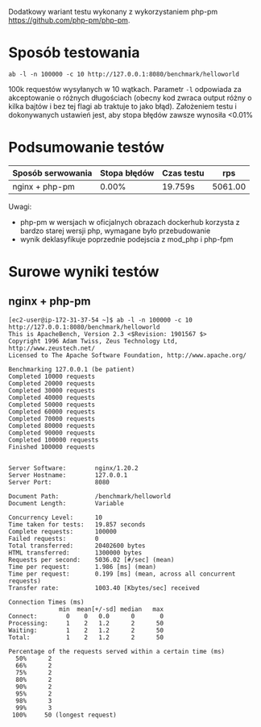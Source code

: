 Dodatkowy wariant testu wykonany z wykorzystaniem php-pm <https://github.com/php-pm/php-pm>.

# Sposób testowania
```
ab -l -n 100000 -c 10 http://127.0.0.1:8080/benchmark/helloworld
```

100k requestów wysyłanych w 10 wątkach.
Parametr `-l` odpowiada za akceptowanie o różnych długościach (obecny kod zwraca output różny o kilka bajtów i bez tej flagi ab traktuje to jako błąd).
Założeniem testu i dokonywanych ustawień jest, aby stopa błędów zawsze wynosiła <0.01%

# Podsumowanie testów

| Sposób serwowania   | Stopa błędów | Czas testu | rps      |
| -----------------   | ------------ | ---------- | ---      |
| nginx + php-pm      | 0.00%        | 19.759s    | 5061.00  |

Uwagi:
- php-pm w wersjach w oficjalnych obrazach dockerhub korzysta z bardzo starej wersji php, wymagane było przebudowanie
- wynik deklasyfikuje poprzednie podejscia z mod\_php i php-fpm 

# Surowe wyniki testów

## nginx + php-pm

```
[ec2-user@ip-172-31-37-54 ~]$ ab -l -n 100000 -c 10 http://127.0.0.1:8080/benchmark/helloworld
This is ApacheBench, Version 2.3 <$Revision: 1901567 $>
Copyright 1996 Adam Twiss, Zeus Technology Ltd, http://www.zeustech.net/
Licensed to The Apache Software Foundation, http://www.apache.org/

Benchmarking 127.0.0.1 (be patient)
Completed 10000 requests
Completed 20000 requests
Completed 30000 requests
Completed 40000 requests
Completed 50000 requests
Completed 60000 requests
Completed 70000 requests
Completed 80000 requests
Completed 90000 requests
Completed 100000 requests
Finished 100000 requests


Server Software:        nginx/1.20.2
Server Hostname:        127.0.0.1
Server Port:            8080

Document Path:          /benchmark/helloworld
Document Length:        Variable

Concurrency Level:      10
Time taken for tests:   19.857 seconds
Complete requests:      100000
Failed requests:        0
Total transferred:      20402600 bytes
HTML transferred:       1300000 bytes
Requests per second:    5036.02 [#/sec] (mean)
Time per request:       1.986 [ms] (mean)
Time per request:       0.199 [ms] (mean, across all concurrent requests)
Transfer rate:          1003.40 [Kbytes/sec] received

Connection Times (ms)
              min  mean[+/-sd] median   max
Connect:        0    0   0.0      0       0
Processing:     1    2   1.2      2      50
Waiting:        1    2   1.2      2      50
Total:          1    2   1.2      2      50

Percentage of the requests served within a certain time (ms)
  50%      2
  66%      2
  75%      2
  80%      2
  90%      2
  95%      2
  98%      3
  99%      3
 100%     50 (longest request)
```

